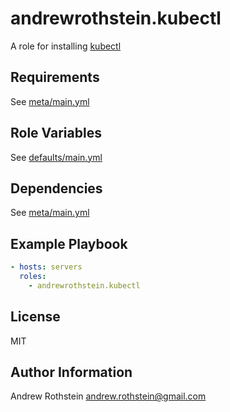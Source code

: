 andrewrothstein.kubectl
=======================

A role for installing [kubectl](http://kubernetes.io/docs/user-guide/prereqs/)

Requirements
------------

See [meta/main.yml](meta/main.yml)

Role Variables
--------------

See [defaults/main.yml](defaults/main.yml)

Dependencies
------------

See [meta/main.yml](meta/main.yml)

Example Playbook
----------------
```yml
- hosts: servers
  roles:
    - andrewrothstein.kubectl
```

License
-------

MIT

Author Information
------------------

Andrew Rothstein <andrew.rothstein@gmail.com>
